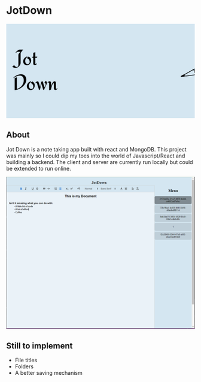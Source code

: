 # JotDown
![Title_Gif](https://github.com/JoeMoncrieff/JotDown/blob/main/ReadmeRes/JotDownGifRepeating.gif?raw=true)
## About

Jot Down is a note taking app built with react and MongoDB. This project was mainly so I could dip my toes into the world of Javascript/React and building a backend. 
The client and server are currently run locally but could be extended to run online.

![ScreenShot_of_MainScreen](https://github.com/JoeMoncrieff/JotDown/blob/main/ReadmeRes/mainScreen.PNG?raw=true)


## Still to implement

* File titles
* Folders
* A better saving mechanism
